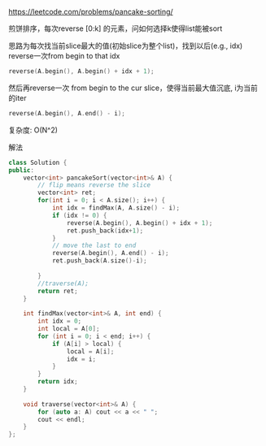 https://leetcode.com/problems/pancake-sorting/

煎饼排序，每次reverse [0:k] 的元素，问如何选择k使得list能被sort

思路为每次找当前slice最大的值(初始slice为整个list)，找到以后(e.g., idx) reverse一次from begin to that idx
```cpp
reverse(A.begin(), A.begin() + idx + 1);
```
然后再reverse一次 from begin to the cur slice，使得当前最大值沉底, i为当前的iter
```cpp
reverse(A.begin(), A.end() - i);
```
复杂度: O(N^2)

解法
```cpp
class Solution {
public:
    vector<int> pancakeSort(vector<int>& A) {
        // flip means reverse the slice
        vector<int> ret;
        for(int i = 0; i < A.size(); i++) {
            int idx = findMax(A, A.size() - i);
            if (idx != 0) {
                reverse(A.begin(), A.begin() + idx + 1);
                ret.push_back(idx+1);
            }
            // move the last to end
            reverse(A.begin(), A.end() - i);
            ret.push_back(A.size()-i);
            
        }
        //traverse(A);
        return ret;
    }
    
    int findMax(vector<int>& A, int end) {
        int idx = 0;
        int local = A[0];
        for (int i = 0; i < end; i++) {
            if (A[i] > local) {
                local = A[i];
                idx = i;
            }
        }
        return idx;
    }
    
    void traverse(vector<int>& A) {
        for (auto a: A) cout << a << " ";
        cout << endl;
    }
};
```
